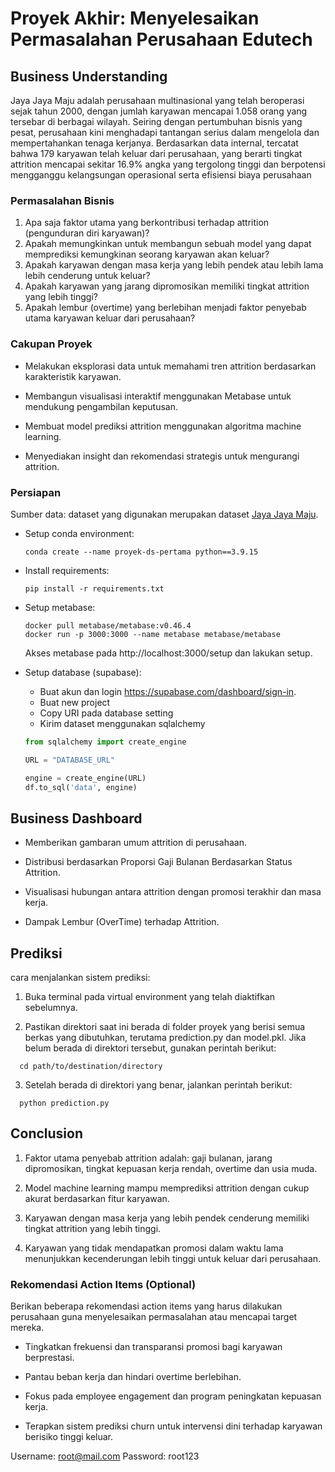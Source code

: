 # Proyek Akhir: Menyelesaikan Permasalahan Perusahaan Edutech

## Business Understanding

Jaya Jaya Maju adalah perusahaan multinasional yang telah beroperasi sejak tahun 2000, dengan jumlah karyawan mencapai 1.058 orang yang tersebar di berbagai wilayah. Seiring dengan pertumbuhan bisnis yang pesat, perusahaan kini menghadapi tantangan serius dalam mengelola dan mempertahankan tenaga kerjanya.
Berdasarkan data internal, tercatat bahwa 179 karyawan telah keluar dari perusahaan, yang berarti tingkat attrition mencapai sekitar 16.9% angka yang tergolong tinggi dan berpotensi mengganggu kelangsungan operasional serta efisiensi biaya perusahaan

### Permasalahan Bisnis

1. Apa saja faktor utama yang berkontribusi terhadap attrition (pengunduran diri karyawan)?
2. Apakah memungkinkan untuk membangun sebuah model yang dapat memprediksi kemungkinan seorang karyawan akan keluar?
3. Apakah karyawan dengan masa kerja yang lebih pendek atau lebih lama lebih cenderung untuk keluar?
4. Apakah karyawan yang jarang dipromosikan memiliki tingkat attrition yang lebih tinggi?
5. Apakah lembur (overtime) yang berlebihan menjadi faktor penyebab utama karyawan keluar dari perusahaan?

### Cakupan Proyek

- Melakukan eksplorasi data untuk memahami tren attrition berdasarkan karakteristik karyawan.

- Membangun visualisasi interaktif menggunakan Metabase untuk mendukung pengambilan keputusan.

- Membuat model prediksi attrition menggunakan algoritma machine learning.

- Menyediakan insight dan rekomendasi strategis untuk mengurangi attrition.

### Persiapan

Sumber data: dataset yang digunakan merupakan dataset [Jaya Jaya Maju](https://github.com/dicodingacademy/dicoding_dataset/tree/main/employee).

* Setup conda environment:

    ```
    conda create --name proyek-ds-pertama python==3.9.15
    ```
* Install requirements:
    ```
    pip install -r requirements.txt
    ```
* Setup metabase:
    ```
    docker pull metabase/metabase:v0.46.4
    docker run -p 3000:3000 --name metabase metabase/metabase
    ```
    Akses metabase pada http://localhost:3000/setup dan lakukan setup.
* Setup database (supabase):

    - Buat akun dan login https://supabase.com/dashboard/sign-in.
    - Buat new project
    - Copy URI pada database setting
    - Kirim dataset menggunakan sqlalchemy 
    ```python
    from sqlalchemy import create_engine
 
    URL = "DATABASE_URL"
    
    engine = create_engine(URL)
    df.to_sql('data', engine)
    ```

## Business Dashboard

- Memberikan gambaran umum attrition di perusahaan.

- Distribusi berdasarkan Proporsi Gaji Bulanan Berdasarkan Status Attrition.

- Visualisasi hubungan antara attrition dengan promosi terakhir dan masa kerja.

- Dampak Lembur (OverTime) terhadap Attrition.

## Prediksi

cara menjalankan sistem prediksi:

1. Buka terminal pada virtual environment yang telah diaktifkan sebelumnya.

2. Pastikan direktori saat ini berada di folder proyek yang berisi semua berkas yang dibutuhkan, terutama prediction.py dan model.pkl. Jika belum berada di direktori tersebut, gunakan perintah berikut:

  ```
    cd path/to/destination/directory
  ```
3. Setelah berada di direktori yang benar, jalankan perintah berikut:

  ```
    python prediction.py
  ```

## Conclusion

1. Faktor utama penyebab attrition adalah: gaji bulanan, jarang dipromosikan, tingkat kepuasan kerja rendah, overtime dan usia muda.

2. Model machine learning mampu memprediksi attrition dengan cukup akurat berdasarkan fitur karyawan.

3. Karyawan dengan masa kerja yang lebih pendek cenderung memiliki tingkat attrition yang lebih tinggi.

4. Karyawan yang tidak mendapatkan promosi dalam waktu lama menunjukkan kecenderungan lebih tinggi untuk keluar dari perusahaan.

### Rekomendasi Action Items (Optional)

Berikan beberapa rekomendasi action items yang harus dilakukan perusahaan guna menyelesaikan permasalahan atau mencapai target mereka.

- Tingkatkan frekuensi dan transparansi promosi bagi karyawan berprestasi.

- Pantau beban kerja dan hindari overtime berlebihan.

- Fokus pada employee engagement dan program peningkatan kepuasan kerja.

- Terapkan sistem prediksi churn untuk intervensi dini terhadap karyawan berisiko tinggi keluar.


Username: root@mail.com
Password: root123
